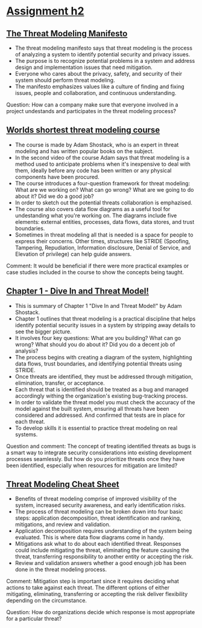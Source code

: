 # [Assignment h2](https://terokarvinen.com/2024/information-security-2024-spring/#h2-should-tero-wear-a-helmet)  


## [The Threat Modeling Manifesto](https://www.threatmodelingmanifesto.org/)

- The threat modeling manifesto says that threat modeling is the process of analyzing a system to identify potential security and privacy issues.
- The purpose is to recognize potential problems in a system and address design and implementation issues that need mitigation.
- Everyone who cares about the privacy, safety, and security of their system should perform threat modeling.
- The manifesto emphasizes values like a culture of finding and fixing issues, people and collaboration, and continuous understanding.

Question: How can a company make sure that everyone involved in a project undestands and participates in the threat modeling process?

## [Worlds shortest threat modeling course](https://www.youtube.com/playlist?list=PLCVhBqLDKoOOZqKt74QI4pbDUnXSQo0nf)

- The course is made by Adam Shostack, who is an expert in threat modeling and has written popular books on the subject.
- In the second video of the course Adam says that threat modeling is a method used to anticipate problems when it's inexpensive to deal with them, ideally before any code has been written or any physical components have been procured.
- The course introduces a four-question framework for threat modeling: What are we working on? What can go wrong? What are we going to do about it? Did we do a good job?
- In order to sketch out the potential threats collaboration is emphazised.
- The course also covers data flow diagrams as a useful tool for undestanding what you're working on. The diagrams include five elements: external entities, processes, data flows, data stores, and trust boundaries.
- Sometimes in threat modeling all that is needed is a space for people to express their concerns. Other times, structures like STRIDE (Spoofing, Tampering, Repudiation, Information disclosure, Denial of Service, and Elevation of privilege) can help guide answers.

Comment: It would be beneficial if there were more practical examples or case studies included in the course to show the concepts being taught.


## [Chapter 1 - Dive In and Threat Model!](https://learning.oreilly.com/library/view/threat-modeling-designing/9781118810057/9781118810057c01.xhtml#c1)

- This is summary of Chapter 1 "Dive In and Threat Model!" by Adam Shostack.
- Chapter 1 outlines that threat modeling is a practical discipline that helps identify potential security issues in a system by stripping away details to see the bigger picture.
- It involves four key questions: What are you building? What can go wrong? What should you do about it? Did you do a decent job of analysis?
- The process begins with creating a diagram of the system, highlighting data flows, trust boundaries, and identifying potential threats using STRIDE.
- Once threats are identified, they must be addressed through mitigation, elimination, transfer, or acceptance.
- Each threat that is identified should be treated as a bug and managed accordingly withing the organization's existing bug-tracking process.
- In order to validate the threat model you must check the accuracy of the model against the built system, ensuring all threats have been considered and addressed. And confirmed that tests are in place for each threat.
- To develop skills it is essential to practice threat modeling on real systems.

Question and comment: The concept of treating identified threats as bugs is a smart way to integrate security considerations into existing development processes seamlessly. But how do you prioritize threats once they have been identified, especially when resources for mitigation are limited?

## [Threat Modeling Cheat Sheet](https://cheatsheetseries.owasp.org/cheatsheets/Threat_Modeling_Cheat_Sheet.html)

- Benefits of threat modeling comprise of improved visibility of the system, increased security awareness, and early identification risks.
- The process of threat modeling can be broken down into four basic steps: application decomposition, threat identification and ranking, mitigations, and review and validation.
- Application decomposition requires understanding of the system being evaluated. This is where data flow diagrams come in handy.
- Mitigations ask what to do about each identified threat. Responses could include mitigating the threat, eliminating the feature causing the threat, transferring responsibility to another entity or accepting the risk.
- Review and validation answers whether a good enough job has been done in the threat modeling process.

Comment: Mitigation step is important since it requires deciding what actions to take against each threat. The different options of either mitigating, eliminating, transferring or accepting the risk deliver flexibility depending on the circumstance.
  
  Question: How do organizations decide which response is most appropriate for a particular threat?
